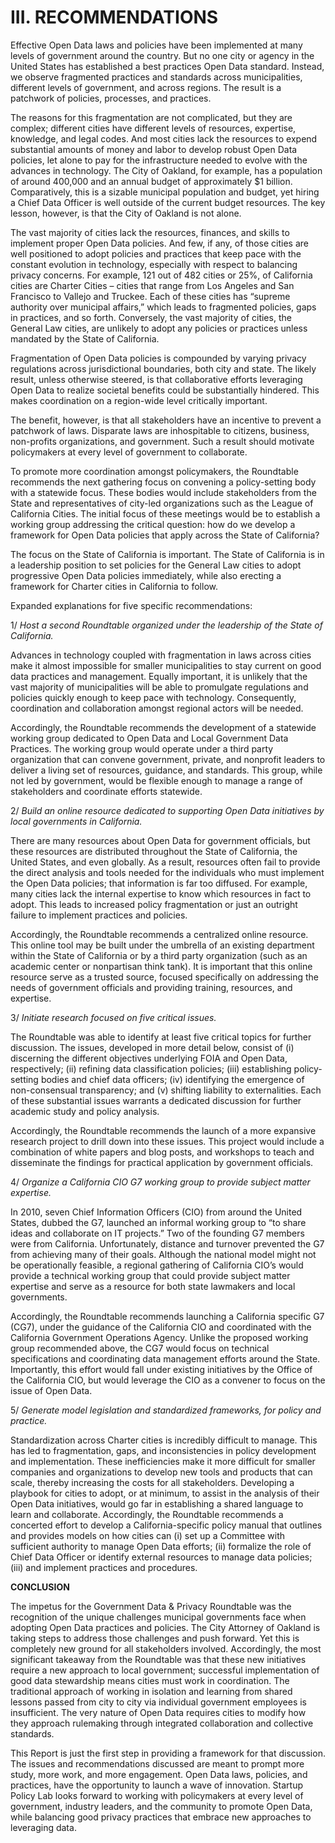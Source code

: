 # **III.	RECOMMENDATIONS**Effective Open Data laws and policies have been implemented at many levels of government around the country. But no one city or agency in the United States has established a best practices Open Data standard. Instead, we observe fragmented practices and standards across municipalities, different levels of government, and across regions. The result is a patchwork of policies, processes, and practices. The reasons for this fragmentation are not complicated, but they are complex; different cities have different levels of resources, expertise, knowledge, and legal codes. And most cities lack the resources to expend substantial amounts of money and labor to develop robust Open Data policies, let alone to pay for the infrastructure needed to evolve with the advances in technology. The City of Oakland, for example, has a population of around 400,000 and an annual budget of approximately $1 billion. Comparatively, this is a sizable municipal population and budget, yet hiring a Chief Data Officer is well outside of the current budget resources. The key lesson, however, is that the City of Oakland is not alone. The vast majority of cities lack the resources, finances, and skills to implement proper Open Data policies. And few, if any, of those cities are well positioned to adopt policies and practices that keep pace with the constant evolution in technology, especially with respect to balancing privacy concerns. For example, 121 out of 482 cities or 25%,  of California cities are Charter Cities – cities that range from Los Angeles and San Francisco to Vallejo and Truckee. Each of these cities has “supreme authority over municipal affairs,”  which leads to fragmented policies, gaps in practices, and so forth. Conversely, the vast majority of cities, the General Law cities, are unlikely to adopt any policies or practices unless mandated by the State of California. Fragmentation of Open Data policies is compounded by varying privacy regulations across jurisdictional boundaries, both city and state. The likely result, unless otherwise steered, is that collaborative efforts leveraging Open Data to realize societal benefits could be substantially hindered. This makes coordination on a region-wide level critically important.The benefit, however, is that all stakeholders have an incentive to prevent a patchwork of laws. Disparate laws are inhospitable to citizens, business, non-profits organizations, and government. Such a result should motivate policymakers at every level of government to collaborate. To promote more coordination amongst policymakers, the Roundtable recommends the next gathering focus on convening a policy-setting body with a statewide focus. These bodies would include stakeholders from the State and representatives of city-led organizations such as the League of California Cities. The initial focus of these meetings would be to establish a working group addressing the critical question: how do we develop a framework for Open Data policies that apply across the State of California? The focus on the State of California is important. The State of California is in a leadership position to set policies for the General Law cities to adopt progressive Open Data policies immediately, while also erecting a framework for Charter cities in California to follow.Expanded explanations for five specific recommendations:1/	*Host a second Roundtable organized under the leadership of the State of California.*Advances in technology coupled with fragmentation in laws across cities make it almost impossible for smaller municipalities to stay current on good data practices and management. Equally important, it is unlikely that the vast majority of municipalities will be able to promulgate regulations and policies quickly enough to keep pace with technology. Consequently, coordination and collaboration amongst regional actors will be needed. Accordingly, the Roundtable recommends the development of a statewide working group dedicated to Open Data and Local Government Data Practices.  The working group would operate under a third party organization that can convene government, private, and nonprofit leaders to deliver a living set of resources, guidance, and standards. This group, while not led by government, would be flexible enough to manage a range of stakeholders and coordinate efforts statewide.2/	*Build an online resource dedicated to supporting Open Data initiatives by local governments in California.* There are many resources about Open Data for government officials, but these resources are distributed throughout the State of California, the United States, and even globally. As a result, resources often fail to provide the direct analysis and tools needed for the individuals who must implement the Open Data policies; that information is far too diffused. For example, many cities lack the internal expertise to know which resources in fact to adopt. This leads to increased policy fragmentation or just an outright failure to implement practices and policies.Accordingly, the Roundtable recommends a centralized online resource. This online tool may be built under the umbrella of an existing department within the State of California or by a third party organization (such as an academic center or nonpartisan think tank). It is important that this online resource serve as a trusted source, focused specifically on addressing the needs of government officials and providing training, resources, and expertise. 3/	*Initiate research focused on five critical issues.*The Roundtable was able to identify at least five critical topics for further discussion. The issues, developed in more detail below, consist of (i) discerning the different objectives underlying FOIA and Open Data, respectively; (ii) refining data classification policies; (iii) establishing policy-setting bodies and chief data officers; (iv) identifying the emergence of non-consensual transparency; and (v) shifting liability to externalities. Each of these substantial issues warrants a dedicated discussion for further academic study and policy analysis. Accordingly, the Roundtable recommends the launch of a more expansive research project to drill down into these issues. This project would include a combination of white papers and blog posts, and workshops to teach and disseminate the findings for practical application by government officials. 4/	*Organize a California CIO G7 working group to provide subject matter expertise.* In 2010, seven Chief Information Officers (CIO) from around the United States, dubbed the G7, launched an informal working group to “to share ideas and collaborate on IT projects.” Two of the founding G7 members were from California. Unfortunately, distance and turnover prevented the G7 from achieving many of their goals. Although the national model might not be operationally feasible, a regional gathering of California CIO’s would provide a technical working group that could provide subject matter expertise and serve as a resource for both state lawmakers and local governments.Accordingly, the Roundtable recommends launching a California specific G7 (CG7), under the guidance of the California CIO and coordinated with the California Government Operations Agency.  Unlike the proposed working group recommended above, the CG7 would focus on technical specifications and coordinating data management efforts around the State. Importantly, this effort would fall under existing initiatives  by the Office of the California CIO, but would leverage the CIO as a convener to focus on the issue of Open Data.5/	*Generate model legislation and standardized frameworks, for policy and practice.*Standardization across Charter cities is incredibly difficult to manage.  This has led to fragmentation, gaps, and inconsistencies in policy development and implementation. These inefficiencies make it more difficult for smaller companies and organizations to develop new tools and products that can scale, thereby increasing the costs for all stakeholders. Developing a playbook for cities to adopt, or at minimum, to assist in the analysis of their Open Data initiatives, would go far in establishing a shared language to learn and collaborate. Accordingly, the Roundtable recommends a concerted effort to develop a California-specific policy manual that outlines and provides models on how cities can (i) set up a Committee with sufficient authority to manage Open Data efforts; (ii) formalize the role of Chief Data Officer or identify external resources to manage data policies; (iii) and implement practices and procedures. **CONCLUSION**The impetus for the Government Data & Privacy Roundtable was the recognition of the unique challenges municipal governments face when adopting Open Data practices and policies. The City Attorney of Oakland is taking steps to address those challenges and push forward. Yet this is completely new ground for all stakeholders involved. Accordingly, the most significant takeaway from the Roundtable was that these new initiatives require a new approach to local government; successful implementation of good data stewardship means cities must work in coordination. The traditional approach of working in isolation and learning from shared lessons passed from city to city via individual government employees is insufficient. The very nature of Open Data requires cities to modify how they approach rulemaking through integrated collaboration and collective standards.This Report is just the first step in providing a framework for that discussion. The issues and recommendations discussed are meant to prompt more study, more work, and more engagement. Open Data laws, policies, and practices, have the opportunity to launch a wave of innovation. Startup Policy Lab looks forward to working with policymakers at every level of government, industry leaders, and the community to promote Open Data, while balancing good privacy practices that embrace new approaches to leveraging data.